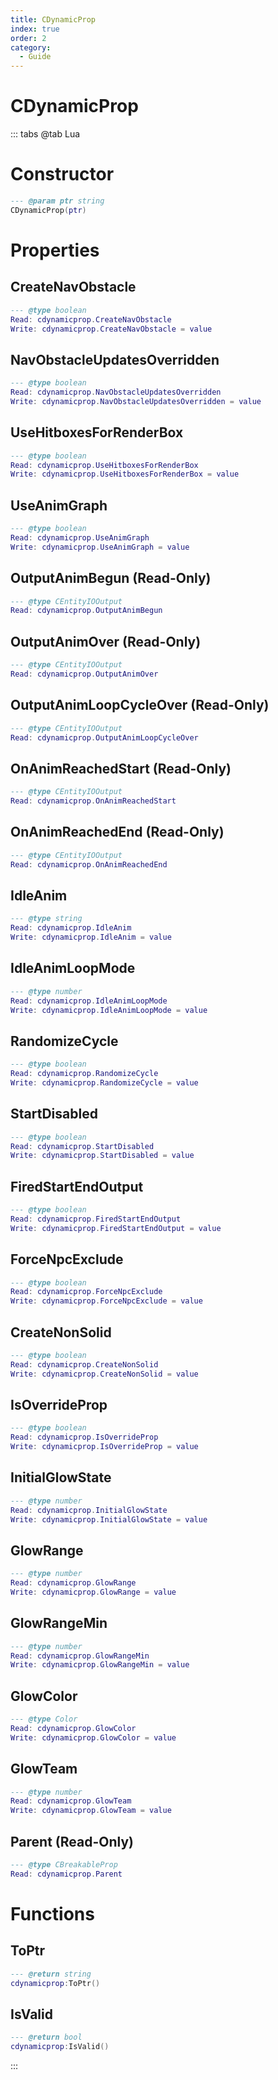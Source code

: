 ```yaml
---
title: CDynamicProp
index: true
order: 2
category:
  - Guide
---
```


# CDynamicProp

::: tabs
@tab Lua
# Constructor
```lua
--- @param ptr string
CDynamicProp(ptr)
```
# Properties
## CreateNavObstacle 
```lua
--- @type boolean
Read: cdynamicprop.CreateNavObstacle
Write: cdynamicprop.CreateNavObstacle = value
```
## NavObstacleUpdatesOverridden 
```lua
--- @type boolean
Read: cdynamicprop.NavObstacleUpdatesOverridden
Write: cdynamicprop.NavObstacleUpdatesOverridden = value
```
## UseHitboxesForRenderBox 
```lua
--- @type boolean
Read: cdynamicprop.UseHitboxesForRenderBox
Write: cdynamicprop.UseHitboxesForRenderBox = value
```
## UseAnimGraph 
```lua
--- @type boolean
Read: cdynamicprop.UseAnimGraph
Write: cdynamicprop.UseAnimGraph = value
```
## OutputAnimBegun (Read-Only)
```lua
--- @type CEntityIOOutput
Read: cdynamicprop.OutputAnimBegun
```
## OutputAnimOver (Read-Only)
```lua
--- @type CEntityIOOutput
Read: cdynamicprop.OutputAnimOver
```
## OutputAnimLoopCycleOver (Read-Only)
```lua
--- @type CEntityIOOutput
Read: cdynamicprop.OutputAnimLoopCycleOver
```
## OnAnimReachedStart (Read-Only)
```lua
--- @type CEntityIOOutput
Read: cdynamicprop.OnAnimReachedStart
```
## OnAnimReachedEnd (Read-Only)
```lua
--- @type CEntityIOOutput
Read: cdynamicprop.OnAnimReachedEnd
```
## IdleAnim 
```lua
--- @type string
Read: cdynamicprop.IdleAnim
Write: cdynamicprop.IdleAnim = value
```
## IdleAnimLoopMode 
```lua
--- @type number
Read: cdynamicprop.IdleAnimLoopMode
Write: cdynamicprop.IdleAnimLoopMode = value
```
## RandomizeCycle 
```lua
--- @type boolean
Read: cdynamicprop.RandomizeCycle
Write: cdynamicprop.RandomizeCycle = value
```
## StartDisabled 
```lua
--- @type boolean
Read: cdynamicprop.StartDisabled
Write: cdynamicprop.StartDisabled = value
```
## FiredStartEndOutput 
```lua
--- @type boolean
Read: cdynamicprop.FiredStartEndOutput
Write: cdynamicprop.FiredStartEndOutput = value
```
## ForceNpcExclude 
```lua
--- @type boolean
Read: cdynamicprop.ForceNpcExclude
Write: cdynamicprop.ForceNpcExclude = value
```
## CreateNonSolid 
```lua
--- @type boolean
Read: cdynamicprop.CreateNonSolid
Write: cdynamicprop.CreateNonSolid = value
```
## IsOverrideProp 
```lua
--- @type boolean
Read: cdynamicprop.IsOverrideProp
Write: cdynamicprop.IsOverrideProp = value
```
## InitialGlowState 
```lua
--- @type number
Read: cdynamicprop.InitialGlowState
Write: cdynamicprop.InitialGlowState = value
```
## GlowRange 
```lua
--- @type number
Read: cdynamicprop.GlowRange
Write: cdynamicprop.GlowRange = value
```
## GlowRangeMin 
```lua
--- @type number
Read: cdynamicprop.GlowRangeMin
Write: cdynamicprop.GlowRangeMin = value
```
## GlowColor 
```lua
--- @type Color
Read: cdynamicprop.GlowColor
Write: cdynamicprop.GlowColor = value
```
## GlowTeam 
```lua
--- @type number
Read: cdynamicprop.GlowTeam
Write: cdynamicprop.GlowTeam = value
```
## Parent (Read-Only)
```lua
--- @type CBreakableProp
Read: cdynamicprop.Parent
```
# Functions
## ToPtr
```lua
--- @return string
cdynamicprop:ToPtr()
```
## IsValid
```lua
--- @return bool
cdynamicprop:IsValid()
```

:::
